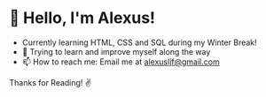 # 👋  Hello, I'm Alexus!

- Currently learning HTML, CSS and SQL during my Winter Break!
- 🔭 Trying to learn and improve myself along the way
- 📫 How to reach me: Email me at alexusljf@gmail.com

Thanks for Reading! ✌️
